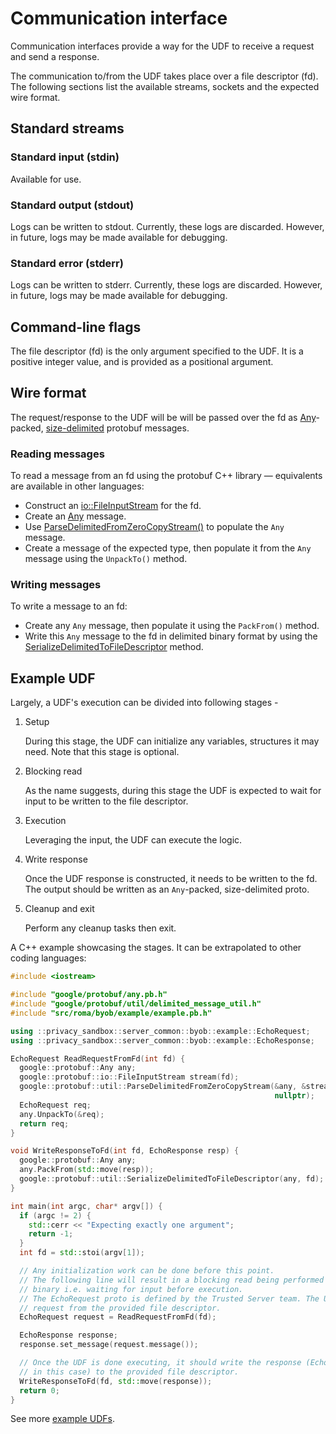 # Communication interface

Communication interfaces provide a way for the UDF to receive a request and send a response.

The communication to/from the UDF takes place over a file descriptor (fd). The following sections
list the available streams, sockets and the expected wire format.

## Standard streams

### Standard input (stdin)

Available for use.

### Standard output (stdout)

Logs can be written to stdout. Currently, these logs are discarded. However, in future, logs may be
made available for debugging.

### Standard error (stderr)

Logs can be written to stderr. Currently, these logs are discarded. However, in future, logs may be
made available for debugging.

## Command-line flags

The file descriptor (fd) is the only argument specified to the UDF. It is a positive integer value,
and is provided as a positional argument.

## Wire format

The request/response to the UDF will be will be passed over the fd as
[Any](https://protobuf.dev/programming-guides/proto3/#any)-packed,
[size-delimited](https://protobuf.dev/programming-guides/encoding/) protobuf messages.

### Reading messages

To read a message from an fd using the protobuf C++ library &mdash; equivalents are available in
other languages:

-   Construct an
    [io::FileInputStream](https://protobuf.dev/reference/cpp/api-docs/google.protobuf.io.zero_copy_stream_impl/)
    for the fd.
-   Create an [Any](https://protobuf.dev/reference/cpp/cpp-generated/#any) message.
-   Use
    [ParseDelimitedFromZeroCopyStream()](https://github.com/protocolbuffers/protobuf/blob/182699f8fde413e3fdc770ecf3808fe2f2fe01c3/src/google/protobuf/util/delimited_message_util.h#L49-L62)
    to populate the `Any` message.
-   Create a message of the expected type, then populate it from the `Any` message using the
    `UnpackTo()` method.

### Writing messages

To write a message to an fd:

-   Create any `Any` message, then populate it using the `PackFrom()` method.
-   Write this `Any` message to the fd in delimited binary format by using the
    [SerializeDelimitedToFileDescriptor](https://github.com/protocolbuffers/protobuf/blob/182699f8fde413e3fdc770ecf3808fe2f2fe01c3/src/google/protobuf/util/delimited_message_util.h#L27-L44)
    method.

## Example UDF

Largely, a UDF's execution can be divided into following stages -

1. Setup

    During this stage, the UDF can initialize any variables, structures it may need. Note that this
    stage is optional.

1. Blocking read

    As the name suggests, during this stage the UDF is expected to wait for input to be written to
    the file descriptor.

1. Execution

    Leveraging the input, the UDF can execute the logic.

1. Write response

    Once the UDF response is constructed, it needs to be written to the fd. The output should be
    written as an `Any`-packed, size-delimited proto.

1. Cleanup and exit

    Perform any cleanup tasks then exit.

A C++ example showcasing the stages. It can be extrapolated to other coding languages:

```cpp
#include <iostream>

#include "google/protobuf/any.pb.h"
#include "google/protobuf/util/delimited_message_util.h"
#include "src/roma/byob/example/example.pb.h"

using ::privacy_sandbox::server_common::byob::example::EchoRequest;
using ::privacy_sandbox::server_common::byob::example::EchoResponse;

EchoRequest ReadRequestFromFd(int fd) {
  google::protobuf::Any any;
  google::protobuf::io::FileInputStream stream(fd);
  google::protobuf::util::ParseDelimitedFromZeroCopyStream(&any, &stream,
                                                           nullptr);
  EchoRequest req;
  any.UnpackTo(&req);
  return req;
}

void WriteResponseToFd(int fd, EchoResponse resp) {
  google::protobuf::Any any;
  any.PackFrom(std::move(resp));
  google::protobuf::util::SerializeDelimitedToFileDescriptor(any, fd);
}

int main(int argc, char* argv[]) {
  if (argc != 2) {
    std::cerr << "Expecting exactly one argument";
    return -1;
  }
  int fd = std::stoi(argv[1]);

  // Any initialization work can be done before this point.
  // The following line will result in a blocking read being performed by the
  // binary i.e. waiting for input before execution.
  // The EchoRequest proto is defined by the Trusted Server team. The UDF reads
  // request from the provided file descriptor.
  EchoRequest request = ReadRequestFromFd(fd);

  EchoResponse response;
  response.set_message(request.message());

  // Once the UDF is done executing, it should write the response (EchoResponse
  // in this case) to the provided file descriptor.
  WriteResponseToFd(fd, std::move(response));
  return 0;
}
```

See more [example UDFs](/src/roma/byob/example/).
